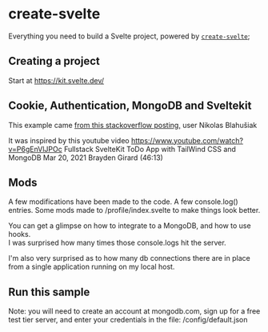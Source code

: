# create-svelte

Everything you need to build a Svelte project, powered by [`create-svelte`](https://github.com/sveltejs/kit/tree/master/packages/create-svelte);

## Creating a project

Start at https://kit.svelte.dev/

## Cookie, Authentication, MongoDB and Sveltekit

This example came [from this stackoverflow posting,](https://stackoverflow.com/questions/69066169/how-to-implement-cookie-authentication-sveltekit-mongodb/) user Nikolas Blahušiak

It was inspired by this youtube video
    https://www.youtube.com/watch?v=P6gEnVlJPOc
    Fullstack SvelteKit ToDo App with TailWind CSS and MongoDB
    Mar 20, 2021        Brayden Girard  (46:13)

## Mods

A few modifications have been made to the code.  A few console.log() entries. 
Some mods made to /profile/index.svelte to make things look better.  

You can get a glimpse on how to integrate to a MongoDB, and how to use hooks.  
I was surprised how many times those console.logs hit the server.  

I'm also very surprised as to how many db connections there are in place 
from a single application running on my local host. 

## Run this sample

Note: you will need to create an account at mongodb.com, sign up for a free 
test tier server, and enter your credentials in the file: /config/default.json
